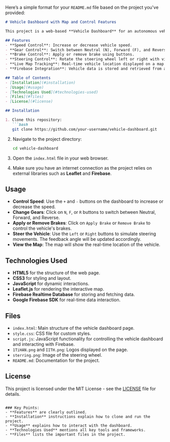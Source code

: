 Here’s a simple format for your `README.md` file based on the project you've provided:

```markdown
# Vehicle Dashboard with Map and Control Features

This project is a web-based **Vehicle Dashboard** for an autonomous vehicle with features to control speed, gears, brake, and steering, along with real-time vehicle location tracking on a map.

## Features
- **Speed Control**: Increase or decrease vehicle speed.
- **Gear Control**: Switch between Neutral (N), Forward (F), and Reverse (R) gears.
- **Brake Control**: Apply or remove brake using buttons.
- **Steering Control**: Rotate the steering wheel left or right with visual feedback on the rotation angle.
- **Live Map Tracking**: Real-time vehicle location displayed on a map using Leaflet.js.
- **Firebase Integration**: Vehicle data is stored and retrieved from a Firebase Realtime Database.

## Table of Contents
- [Installation](#installation)
- [Usage](#usage)
- [Technologies Used](#technologies-used)
- [Files](#files)
- [License](#license)

## Installation

1. Clone this repository:
   ```bash
   git clone https://github.com/your-username/vehicle-dashboard.git
   ```

2. Navigate to the project directory:
   ```bash
   cd vehicle-dashboard
   ```

3. Open the `index.html` file in your web browser.

4. Make sure you have an internet connection as the project relies on external libraries such as **Leaflet** and **Firebase**.

## Usage

- **Control Speed**: Use the `+` and `-` buttons on the dashboard to increase or decrease the speed.
- **Change Gears**: Click on `N`, `F`, or `R` buttons to switch between Neutral, Forward, and Reverse.
- **Apply or Remove Brakes**: Click on `Apply Brake` or `Remove Brake` to control the vehicle's brakes.
- **Steer the Vehicle**: Use the `Left` or `Right` buttons to simulate steering movements. The feedback angle will be updated accordingly.
- **View the Map**: The map will show the real-time location of the vehicle.

## Technologies Used
- **HTML5** for the structure of the web page.
- **CSS3** for styling and layout.
- **JavaScript** for dynamic interactions.
- **Leaflet.js** for rendering the interactive map.
- **Firebase Realtime Database** for storing and fetching data.
- **Google Firebase SDK** for real-time data interaction.

## Files

- `index.html`: Main structure of the vehicle dashboard page.
- `style.css`: CSS file for custom styles.
- `script.js`: JavaScript functionality for controlling the vehicle dashboard and interacting with Firebase.
- `1TiHAN.png` and `IITH.png`: Logos displayed on the page.
- `sterring.png`: Image of the steering wheel.
- `README.md`: Documentation for the project.

## License
This project is licensed under the MIT License - see the [LICENSE](LICENSE) file for details.
```

### Key Points:
- **Features** are clearly outlined.
- **Installation** instructions explain how to clone and run the project.
- **Usage** explains how to interact with the dashboard.
- **Technologies Used** mentions all key tools and frameworks.
- **Files** lists the important files in the project.
